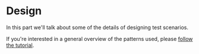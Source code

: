 <div id="opening-logo"></div>

# Design

In this part we'll talk about some of the details of designing test scenarios.

If you're interested in a general overview of the patterns used, 
please [follow the tutorial](../from-scripts-to-serenity/readme.md). 